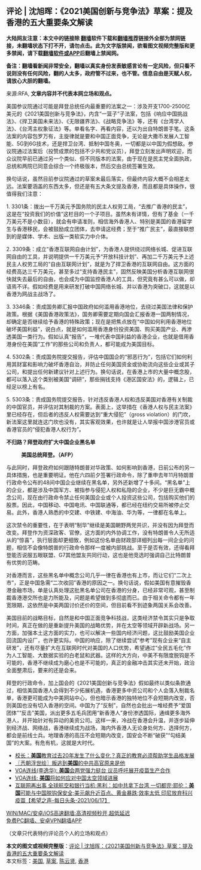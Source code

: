 <h2>评论 | 沈旭晖：《2021美国创新与竞争法》草案：提及香港的五大重要条文解读</h2> <p class="notice"><b>大陆网友注意：本文中的链接除 <a href="https://github.com/bannedbook/fanqiang" >翻墙</a>软件下载和<a href="https://github.com/killgcd/justmysocks/blob/master/README.md">翻墙推荐</a>链接外全部为禁网链接，未翻墙状态下打不开，请勿点击。此为文字版禁闻，欲看图文视频完整版和更多禁闻，请下载<a href="https://github.com/bannedbook/fanqiang">翻墙软件或APP</a>后翻墙上禁闻网。</p><p>备注：翻墙看新闻非常安全，翻墙以真实身份发表敏感言论有一定风险，但只看不说则没有任何风险，翻的人太多，政府管不过来，也不管。信息自由是天赋人权，请放心大胆的翻墙。</b></p>  <div class="entry"> <p>来源:RFA, <strong>文章内容并不代表本网立场和观点。</strong></p> <p>             </p> <p>&#32654;&#22269;&#21442;&#35758;&#38498;&#36890;&#36807;&#21487;&#33021;&#26159;&#25308;&#30331;&#24635;&#32479;&#20219;&#20869;&#26368;&#37325;&#35201;&#30340;&#27861;&#26696;&#20043;&#19968;&#65306;&#28041;&#21450;&#24320;&#25903;1700-2500&#20159;&#32654;&#20803;&#30340;&#12298;2021&#32654;&#22269;&#21019;&#26032;&#19982;&#31454;&#20105;&#27861;&#12299;&#65292;&#20869;&#21547;&#8220;&#19968;&#31726;&#23376;&#8221;&#23376;&#27861;&#26696;&#65292;&#21253;&#25324;&#12298;&#21709;&#24212;&#20013;&#22269;&#25361;&#25112;&#27861;&#12299;&#12289;&#12298;&#25421;&#21355;&#32654;&#22269;&#26410;&#26469;&#27861;&#12299;&#12289;&#12298;&#26080;&#38480;&#30086;&#30028;&#27861;&#12299;&#12289;&#12298;&#25112;&#30053;&#31454;&#20105;&#27861;&#12299;&#31561;&#65292;&#36824;&#26377;&#12298;&#21488;&#28286;&#23398;&#20154;&#27861;&#12299;&#12289;&#12298;&#21488;&#28286;&#20027;&#26435;&#35937;&#24449;&#27861;&#12299;&#31561;&#12290;&#21333;&#30475;&#21517;&#23383;&#12289;&#20877;&#30475;&#20869;&#23481;&#65292;&#36824;&#20197;&#20026;&#20986;&#33258;&#29305;&#26391;&#26222;&#25163;&#31508;&#12290;&#36825;&#26465;&#27861;&#26696;&#30340;&#20869;&#23481;&#21253;&#32599;&#19975;&#26377;&#65292;&#20027;&#26059;&#24459;&#23601;&#26159;&#35201;&#21644;&#20013;&#22269;&#27491;&#38754;&#31454;&#20105;&#65292;&#26080;&#35770;&#26159;&#22823;&#25746;&#24065;&#21457;&#23637;&#20154;&#24037;&#26234;&#33021;&#12289;5G&#21040;6G&#25216;&#26415;&#65292;&#36824;&#26159;&#25421;&#21355;&#21488;&#28286;&#12289;&#25269;&#21046;&#20013;&#22269;&#20908;&#22885;&#65292;&#19968;&#20999;&#37117;&#26159;&#20197;&#20013;&#22269;&#20026;&#20551;&#24819;&#25932;&#12290;&#21442;&#35758;&#38498;&#36890;&#36807;&#27861;&#26696;&#21518;&#65288;&#25237;&#36190;&#25104;&#31080;&#30340;&#21253;&#25324;&#19981;&#23569;&#20849;&#21644;&#20826;&#35758;&#21592;&#65289;&#65292;&#25308;&#30331;&#31435;&#21051;&#21457;&#20986;&#22768;&#26126;&#27426;&#36814;&#65292;&#32780;&#20247;&#35758;&#38498;&#26089;&#21069;&#24050;&#36890;&#36807;&#21478;&#19968;&#20010;&#31867;&#20284;&#12289;&#20294;&#19981;&#21516;&#29256;&#26412;&#30340;&#27861;&#26696;&#65292;&#30001;&#20110;&#29616;&#22312;&#26159;&#27665;&#20027;&#20826;&#20840;&#38754;&#25191;&#25919;&#65292;&#24635;&#32479;&#21644;&#20004;&#38498;&#24050;&#21516;&#24847;&#20250;&#32508;&#21512;&#19968;&#20010;&#32456;&#26497;&#29256;&#26412;&#65292;&#28982;&#21518;&#20132;&#30001;&#24635;&#32479;&#31614;&#32626;&#29983;&#25928;&#12290;</p> <p>&#25442;&#21477;&#35805;&#35828;&#65292;&#34429;&#28982;&#30446;&#21069;&#21442;&#35758;&#38498;&#36890;&#36807;&#30340;&#33609;&#26696;&#26410;&#26368;&#21518;&#33853;&#23454;&#65292;&#20294;&#26368;&#32456;&#20869;&#23481;&#22823;&#27010;&#19981;&#20250;&#30456;&#24046;&#22826;&#36828;&#12290;&#27861;&#26696;&#35201;&#28085;&#30422;&#30340;&#19996;&#35199;&#22826;&#22810;&#65292;&#20294;&#36824;&#26159;&#26377;&#20116;&#22823;&#26465;&#25991;&#25552;&#21450;&#39321;&#28207;&#65292;&#32780;&#19988;&#37117;&#26159;&#20855;&#20307;&#25805;&#20316;&#65292;&#24456;&#20540;&#24471;&#25105;&#20204;&#27880;&#24847;&#65306;</p>  <p>1. 3301&#26465;&#65306;&#25320;&#20986;&#19968;&#21315;&#19975;&#32654;&#20803;&#20104;&#22269;&#21153;&#38498;&#30340;&#27665;&#20027;&#20154;&#26435;&#21171;&#24037;&#23616;&#65292;&#8220;&#21435;&#25512;&#24191;&#39321;&#28207;&#30340;&#27665;&#20027;&#8221;&#65292;&#36825;&#26159;&#22312;&#8220;&#25237;&#36164;&#25105;&#20204;&#30340;&#20215;&#20540;&#8221;&#36825;&#26639;&#30446;&#30340;&#19968;&#20010;&#23376;&#39033;&#30446;&#12290;&#34429;&#28982;&#26410;&#26377;&#35814;&#24773;&#65292;&#20294;&#26377;&#20102;&#22522;&#37329;&#65288;&#19968;&#21315;&#19975;&#32654;&#20803;&#19981;&#26159;&#23567;&#25968;&#30446;&#65289;&#65292;&#23601;&#20250;&#26377;&#30003;&#35831;&#20934;&#21017;&#65292;&#30456;&#20449;&#28023;&#22806;&#39321;&#28207;&#20154;&#12289;&#29305;&#21035;&#26159;&#32654;&#22269;&#30340;&#39321;&#28207;&#30041;&#23398;&#29983;&#19982;&#39321;&#28207;&#31227;&#27665;&#65292;&#20250;&#34987;&#40723;&#21169;&#25104;&#31435;&#22242;&#20307;&#65292;&#21435;&#30003;&#35831;&#36825;&#32463;&#36153;&#65307;&#33267;&#20110;&#8220;&#25512;&#24191;&#27665;&#20027;&#8221;&#65292;&#26368;&#30452;&#25509;&#32852;&#24819;&#21040;&#30340;&#26159;&#23186;&#20307;&#12289;&#23398;&#26415;&#12289;&#20986;&#29256;&#19968;&#31867;&#36719;&#23454;&#21147;&#20013;&#20171;&#20307;&#12290;</p> <p>2. 3309&#26465;&#65306;&#25104;&#31435;&#8220;&#39321;&#28207;&#20114;&#32852;&#32593;&#33258;&#30001;&#35745;&#21010;&#8221;&#65292;&#20026;&#39321;&#28207;&#20154;&#25552;&#20379;&#32469;&#36807;&#32593;&#32476;&#38271;&#22478;&#12289;&#20419;&#36827;&#20114;&#32852;&#32593;&#33258;&#30001;&#30340;&#24037;&#20855;&#65292;&#24182;&#35828;&#26126;&#25552;&#20379;&#19968;&#21315;&#19975;&#32654;&#20803;&#20104;&#8220;&#24320;&#25918;&#31185;&#25216;&#35745;&#21010;&#8221;&#12289;&#20877;&#21152;&#20108;&#21315;&#19975;&#32654;&#20803;&#20104;&#19978;&#36848;&#27665;&#20027;&#20154;&#26435;&#21171;&#24037;&#23616;&#30340;&#8220;&#33258;&#30001;&#20114;&#32852;&#32593;&#35745;&#21010;&#8221;&#65292;&#23601;&#26159;&#20026;&#20102;&#25421;&#21355;&#39321;&#28207;&#30340;&#20114;&#32852;&#32593;&#33258;&#30001;&#12290;&#36825;&#26041;&#38754;&#30340;&#32463;&#36153;&#39640;&#36798;&#19977;&#21315;&#19975;&#32654;&#20803;&#65292;&#29978;&#33267;&#22810;&#36807;&#8220;&#25903;&#25345;&#39321;&#28207;&#27665;&#20027;&#8221;&#65292;&#22266;&#28982;&#21453;&#26144;&#32654;&#22269;&#20998;&#26512;&#39321;&#28207;&#20114;&#32852;&#32593;&#24456;&#24555;&#23601;&#22833;&#21435;&#26368;&#21518;&#30340;&#33258;&#30001;&#65292;&#20063;&#20250;&#25104;&#20026;&#20013;&#22269;&#30417;&#25511;&#39321;&#28207;&#20154;&#30340;&#24037;&#20855;&#65292;&#20294;&#31350;&#31455;&#26377;&#29978;&#20040;&#21487;&#20197;&#20570;&#65292;&#21364;&#35821;&#28937;&#19981;&#35814;&#12290;&#20551;&#22914;&#32463;&#36153;&#26159;&#29992;&#26469;&#30740;&#21457;&#25171;&#30772;&#20013;&#22269;&#32593;&#32476;&#38271;&#22478;&#12289;&#24182;&#20197;&#39321;&#28207;&#20026;&#31361;&#30772;&#21475;&#65292;&#36825;&#23601;&#26159;&#20197;&#39321;&#28207;&#20026;&#32593;&#25112;&#20027;&#25112;&#22330;&#20102;&#12290;</p> <p>3. 3346&#26465;&#65306;&#36131;&#25104;&#22269;&#21153;&#21375;&#27719;&#25253;&#20013;&#22269;&#25919;&#24220;&#22914;&#20309;&#28389;&#29992;&#39321;&#28207;&#22320;&#20301;&#65292;&#21435;&#32469;&#36807;&#32654;&#22269;&#27861;&#24459;&#21644;&#20445;&#25252;&#25919;&#31574;&#12290;&#26681;&#25454;&#12298;&#32654;&#22269;&#39321;&#28207;&#25919;&#31574;&#27861;&#12299;&#65292;&#22269;&#21153;&#21375;&#38656;&#35201;&#23450;&#26399;&#21521;&#22269;&#20250;&#27719;&#25253;&#39321;&#28207;&#19968;&#22269;&#20004;&#21046;&#24773;&#20917;&#65292;&#21364;&#30830;&#23450;&#26159;&#21542;&#32487;&#32493;&#32473;&#20104;&#39321;&#28207;&#30340;&#29305;&#27530;&#25919;&#31574;&#65307;&#29616;&#22312;&#26159;&#25226;&#28966;&#28857;&#25918;&#22312;&#8220;&#20013;&#22269;&#22914;&#20309;&#21033;&#29992;&#39321;&#28207;&#22320;&#20301;&#30772;&#22351;&#32654;&#22269;&#21033;&#30410;&#8221;&#65292;&#35828;&#30333;&#28857;&#65292;&#23601;&#26159;&#22914;&#20309;&#28389;&#29992;&#39321;&#28207;&#36523;&#20221;&#25237;&#36164;&#32654;&#22269;&#12289;&#36141;&#20080;&#32654;&#22269;&#20135;&#19994;&#12289;&#20877;&#28183;&#36879;&#32654;&#22269;&#19968;&#31867;&#34892;&#20026;&#12290;&#20551;&#22914;&#35748;&#30495;&#8220;&#25253;&#21578;&#8221;&#65292;&#19968;&#22534;&#20195;&#34920;&#20013;&#22269;&#21033;&#30410;&#30340;&#39321;&#28207;&#20225;&#19994;&#65292;&#20063;&#23601;&#26159;&#20511;&#29992;&#39321;&#28207;&#36523;&#20221;&#22312;&#32654;&#22269;&#8220;&#24037;&#20316;&#8221;&#30340;&#37027;&#20123;&#20844;&#21496;&#21644;&#36127;&#36131;&#20154;&#65292;&#37117;&#21487;&#33021;&#25104;&#20026;&#32654;&#22269;&#30446;&#26631;&#12290;</p> <p>4. 5302&#26465;&#65306;&#36131;&#25104;&#22269;&#21153;&#38498;&#25552;&#20132;&#25253;&#21578;&#65292;&#35780;&#20272;&#20013;&#22269;&#22269;&#20225;&#30340;&#8220;&#37034;&#24694;&#34892;&#20026;&#8221;&#65292;&#21253;&#25324;&#23427;&#20204;&#22914;&#20309;&#21033;&#29992;&#20854;&#36130;&#23500;&#21644;&#24433;&#21709;&#21147;&#30772;&#22351;&#39321;&#28207;&#33258;&#27835;&#65292;&#24182;&#38450;&#27490;&#20219;&#20309;&#32654;&#22269;&#36164;&#37329;&#25110;&#21327;&#21161;&#27969;&#21521;&#36825;&#20123;&#20225;&#19994;&#25110;&#20854;&#23376;&#20844;&#21496;&#65292;&#21644;&#25552;&#20986;&#20219;&#20309;&#26032;&#24314;&#35758;&#38024;&#23545;&#19978;&#36848;&#34892;&#20026;&#12290;&#25442;&#21477;&#35805;&#35828;&#65292;&#22312;&#39321;&#28207;&#19978;&#24066;&#30340;&#22823;&#37327;&#20013;&#27010;&#24565;&#32929;&#65292;&#37117;&#21487;&#20197;&#33853;&#20837;&#36825;&#20010;&#31867;&#21035;&#34987;&#32654;&#22269;&#8220;&#35843;&#30740;&#8221;&#65292;&#37027;&#20123;&#25424;&#38065;&#25903;&#25345;&#12298;&#28207;&#21306;&#22269;&#23433;&#27861;&#12299;&#30340;&#65292;&#36923;&#36753;&#19978;&#65292;&#24050;&#32463;&#36275;&#20197;&#27036;&#19978;&#26377;&#21517;&#12290;</p>  <p>5. 5303&#26465;&#65306;&#36131;&#25104;&#22269;&#21153;&#38498;&#25552;&#20132;&#25253;&#21578;&#65292;&#38024;&#23545;&#36829;&#21453;&#39321;&#28207;&#20154;&#26435;&#21644;&#36829;&#21453;&#32654;&#22269;&#23545;&#39321;&#28207;&#26377;&#20851;&#21046;&#35009;&#30340;&#20013;&#22269;&#23448;&#21592;&#65292;&#24182;&#35780;&#20272;&#23545;&#20854;&#21046;&#35009;&#30340;&#26041;&#26696;&#12290;&#34920;&#38754;&#19978;&#65292;&#36825;&#20030;&#25514;&#22312;&#12298;&#39321;&#28207;&#20154;&#26435;&#19982;&#27665;&#20027;&#27861;&#26696;&#12299;&#37324;&#24050;&#32463;&#23384;&#22312;&#65292;&#20294;&#21518;&#32773;&#30340;&#36829;&#21453;&#20154;&#26435;&#38656;&#35201;&#36798;&#21040;&#8220;&#37325;&#22823;&#20405;&#29359;&#8221;&#65288;gross violation&#65289;&#30340;&#38376;&#22350;&#65292;&#26032;&#27861;&#26696;&#36825;&#37324;&#23601;&#36830;&#36825;&#38376;&#22350;&#20063;&#27809;&#26377;&#65292;&#20854;&#23454;&#23458;&#35266;&#25928;&#26524;&#65292;&#20063;&#35768;&#23601;&#26159;&#35753;&#20154;&#20030;&#25253;&#20013;&#22269;&#28041;&#28207;&#23448;&#21592;&#25110;&#39321;&#28207;&#23448;&#21592;&#30340;&#8220;&#20405;&#29359;&#39321;&#28207;&#20154;&#26435;&#34892;&#20026;&#8221;&#12290;</p> <p><strong>&#19981;&#24402;&#36335;&#65311;&#25308;&#30331;&#25919;&#24220;&#25193;&#22823;&#20013;&#22269;&#20225;&#19994;&#40657;&#21517;&#21333;</strong></p> <p><strong></p> <figure> <figcaption>&#32654;&#22269;&#24635;&#32479;&#25308;&#30331;&#12290;&#65288;AFP&#65289;</figcaption></figure> <p></strong></p>  <p>&#19982;&#27492;&#21516;&#26102;&#65292;&#25308;&#30331;&#25919;&#24220;&#22914;&#20309;&#36319;&#38543;&#29305;&#26391;&#26222;&#23545;&#21326;&#25919;&#31574;&#12289;&#22914;&#20309;&#24433;&#21709;&#21040;&#39321;&#28207;&#65292;&#26085;&#21069;&#20844;&#24067;&#30340;&#21478;&#19968;&#20855;&#20307;&#25514;&#26045;&#65292;&#20063;&#26159;&#37325;&#35201;&#26126;&#35777;&#12290;&#20182;&#22312;&#20845;&#22235;&#21069;&#22805;&#31614;&#32626;&#34892;&#25919;&#21629;&#20196;&#65292;&#38500;&#20102;&#37325;&#30003;&#21435;&#24180;11&#26376;&#29305;&#26391;&#26222;&#34892;&#25919;&#21629;&#20196;&#20844;&#24067;&#30340;48&#38388;&#20013;&#22269;&#20225;&#19994;&#32487;&#32493;&#22312;&#40657;&#21517;&#21333;&#65292;&#21478;&#22806;&#36824;&#26032;&#22686;&#20102;&#21313;&#22810;&#38388;&#12290;&#8220;&#40657;&#21517;&#21333;&#8221;&#19978;&#30340;&#20225;&#19994;&#65292;&#37117;&#26159;&#28041;&#21450;&#20013;&#22269;&#20891;&#26041;&#12289;&#34987;&#25351;&#21442;&#19982;&#20405;&#29359;&#20154;&#26435;&#21644;&#31169;&#38544;&#30340;&#20225;&#19994;&#65292;&#19981;&#23569;&#26159;&#24040;&#26080;&#38712;&#20013;&#27010;&#24565;&#20844;&#21496;&#65292;&#29616;&#22312;&#30001;&#34892;&#25919;&#21629;&#20196;&#31105;&#27490;&#20219;&#20309;&#32654;&#22269;&#20225;&#19994;&#25110;&#20010;&#20154;&#25237;&#36164;&#36825;&#20123;&#20844;&#21496;&#65292;&#21253;&#25324;&#36141;&#20080;&#20182;&#20204;&#30340;&#32929;&#31080;&#12290;&#22240;&#27492;&#65292;&#20013;&#22269;&#31227;&#21160;&#12289;&#20013;&#22269;&#30005;&#35759;&#12289;&#20013;&#22269;&#32852;&#36890;&#31561;&#65292;&#37117;&#24050;&#32463;&#22312;&#32445;&#32422;&#20132;&#26131;&#25152;&#34987;&#20572;&#27490;&#20132;&#26131;&#12290;&#27492;&#22806;&#65292;&#39321;&#28207;&#20154;&#29087;&#24713;&#30340;&#20013;&#20132;&#24314;&#12289;&#20013;&#38081;&#24314;&#12289;&#20013;&#28023;&#27833;&#12289;&#21326;&#20026;&#31561;&#65292;&#19968;&#24459;&#37117;&#22312;&#21517;&#21333;&#19978;&#12290;</p> <p>&#36825;&#27425;&#31105;&#20196;&#30340;&#37325;&#35201;&#24615;&#65292;&#22312;&#20110;&#34920;&#26126;&#8220;&#21046;&#21326;&#8221;&#32487;&#32493;&#26159;&#32654;&#22269;&#26397;&#37326;&#20004;&#20826;&#20849;&#35782;&#65292;&#24182;&#27809;&#26377;&#22240;&#20026;&#25308;&#30331;&#32780;&#25913;&#21464;&#12290;&#25308;&#30331;&#20316;&#20026;&#36164;&#28145;&#25919;&#23458;&#12289;&#23448;&#20698;&#65292;&#36825;&#26041;&#38754;&#30340;&#20869;&#22806;&#21327;&#35843;&#24037;&#20316;&#65292;&#27809;&#26377;&#29305;&#26391;&#26222;&#20196;&#20154;&#26080;&#25152;&#36866;&#20174;&#30340;&#8220;&#24778;&#21916;&#8221;&#65292;&#25191;&#34892;&#23618;&#38754;&#21364;&#26356;&#32454;&#33268;&#65292;&#20363;&#22914;&#36825;&#20221;&#21517;&#21333;&#30001;&#36130;&#25919;&#37096;&#35814;&#32454;&#21015;&#20986;&#27599;&#19968;&#38388;&#20225;&#19994;&#30340;&#38382;&#39064;&#65292;&#30456;&#20449;&#19981;&#20250;&#20687;&#29305;&#26391;&#26222;&#30340;&#34892;&#25919;&#21629;&#20196;&#37027;&#26679;&#19968;&#24230;&#34987;&#20869;&#37096;&#25361;&#25112;&#12290;&#33267;&#20110;&#26159;&#21542;&#26377;&#25928;&#65292;&#36824;&#24471;&#30475;&#25308;&#30331;&#33021;&#21542;&#35828;&#26381;&#20116;&#30524;&#32852;&#30431;&#12289;G7&#20854;&#20182;&#30431;&#21451;&#20849;&#21516;&#34892;&#21160;&#65292;&#36825;&#20063;&#26159;&#20182;&#31454;&#36873;&#26102;&#24378;&#35843;&#33258;&#24049;&#27604;&#29305;&#26391;&#26222;&#26377;&#20248;&#21183;&#30340;&#33539;&#30068;&#12290;</p> <p>&#23545;&#39321;&#28207;&#32780;&#35328;&#65292;&#36825;&#20123;&#40657;&#21517;&#21333;&#20013;&#27010;&#24565;&#20844;&#21496;&#20960;&#20046;&#19968;&#24459;&#22312;&#39321;&#28207;&#20063;&#26377;&#19978;&#24066;&#65292;&#32780;&#35753;&#23427;&#20204;&#8220;&#20108;&#27425;&#19978;&#24066;&#8221;&#65292;&#27491;&#26159;&#20013;&#22269;&#24613;&#38656;&#8220;&#20108;&#27425;&#25910;&#22238;&#8221;&#39321;&#28207;&#30340;&#21407;&#22240;&#20043;&#19968;&#12290;&#25442;&#21477;&#35805;&#35828;&#65292;&#20551;&#22914;&#32654;&#22269;&#26377;&#24847;&#25703;&#27585;&#39321;&#28207;&#37329;&#34701;&#24066;&#22330;&#65292;&#21333;&#26159;&#35748;&#30495;&#22788;&#29702;&#36825;&#25209;&#40657;&#21517;&#21333;&#20844;&#21496;&#22312;&#39321;&#28207;&#30340;&#20998;&#36523;&#65292;&#24050;&#32463;&#38750;&#24120;&#21487;&#35266;&#65292;&#29978;&#33267;&#21046;&#35009;&#39321;&#28207;&#28207;&#20132;&#25152;&#20063;&#26159;&#21147;&#25152;&#33021;&#21450;&#65292;&#38382;&#39064;&#26159;&#24076;&#26395;&#20570;&#21040;&#22810;&#24443;&#24213;&#32780;&#24050;&#12290;&#30001;&#20110;&#30456;&#20851;&#21629;&#20196;&#37117;&#26377;&#19968;&#24180;&#23485;&#38480;&#26399;&#65292;&#36825;&#20381;&#28982;&#26159;&#20013;&#32654;&#20004;&#22269;&#35752;&#20215;&#36824;&#20215;&#30340;&#31354;&#38388;&#65292;&#20294;&#30446;&#21069;&#30475;&#19981;&#21040;&#36857;&#35937;&#20004;&#22269;&#20851;&#31995;&#20250;&#25913;&#21892;&#12290;</p> <p>&#32654;&#22269;&#30446;&#21069;&#30340;&#25112;&#30053;&#30446;&#26631;&#65292;&#33258;&#28982;&#26159;&#21644;&#20013;&#22269;&#27491;&#38754;&#31454;&#20105;&#31185;&#25216;&#25112;&#65292;&#36825;&#31867;&#32463;&#27982;&#31105;&#20196;&#20854;&#23454;&#21482;&#26159;&#20105;&#21462;&#26102;&#38388;&#65292;&#30495;&#27491;&#22312;&#20570;&#30340;&#26159;&#37325;&#26032;&#25552;&#21319;&#32654;&#22269;&#30340;&#25112;&#30053;&#20248;&#21183;&#65292;&#24182;&#22312;&#22826;&#31354;&#31561;&#39046;&#22495;&#24320;&#36767;&#26032;&#25112;&#22330;&#12290;&#21478;&#19968;&#26041;&#38754;&#65292;&#21152;&#24378;&#26412;&#22303;&#36825;&#26041;&#38754;&#30340;&#23454;&#21147;&#65292;&#20063;&#21487;&#20197;&#35299;&#20915;&#19968;&#20123;&#22269;&#20869;&#32463;&#27982;&#38382;&#39064;&#65292;&#36825;&#27604;&#40723;&#21169;&#32654;&#22269;&#20225;&#19994;&#22238;&#27969;&#22269;&#20869;&#35774;&#21378;&#65292;&#20063;&#35768;&#26356;&#23454;&#38469;&#12290;&#20013;&#22269;&#30340;&#21709;&#24212;&#65292;&#38500;&#20102;&#32487;&#32493;&#23581;&#35797;&#8220;&#21442;&#32771;&#8221;&#29616;&#26377;&#20225;&#19994;&#26469;&#8220;&#33258;&#20027;&#30740;&#21457;&#8221;&#65292;&#36824;&#26377;&#23613;&#37327;&#25193;&#22823;&#22312;&#20114;&#32852;&#32593;&#26102;&#20195;&#23545;&#32654;&#22269;&#30340;&#20154;&#21475;&#20248;&#21183;&#65292;&#24076;&#26395;&#36890;&#36807;&#8220;&#20840;&#27665;&#20116;&#27611;&#21270;&#8221;&#20316;&#20026;&#20154;&#24037;&#26234;&#33021;&#12289;&#22823;&#25968;&#25454;&#23454;&#39564;&#30340;&#30333;&#32769;&#40736;&#21644;&#27494;&#22120;&#12290;&#36825;&#26679;&#30340;&#22823;&#26041;&#21521;&#65292;&#20013;&#32654;&#19981;&#26377;&#38480;&#24230;&#33073;&#38057;&#26159;&#19981;&#21487;&#33021;&#30340;&#65292;&#39321;&#28207;&#19981;&#32487;&#32493;&#25104;&#20026;&#30952;&#24515;&#20063;&#26159;&#19981;&#21487;&#33021;&#30340;&#65292;&#30495;&#27491;&#30340;&#37329;&#34701;&#20914;&#20987;&#20854;&#23454;&#36824;&#26410;&#24320;&#22987;&#65292;&#25919;&#27835;&#20840;&#38754;&#25972;&#32899;&#21518;&#65292;&#35201;&#26469;&#30340;&#36824;&#26159;&#20250;&#26469;&#12290;</p>  <p>&#25308;&#30331;&#30340;&#34892;&#25919;&#21629;&#20196;&#65292;&#21152;&#19978;&#22269;&#20250;&#30340;&#12298;2021&#32654;&#22269;&#21019;&#26032;&#19982;&#31454;&#20105;&#27861;&#12299;&#20551;&#22914;&#26368;&#32456;&#20197;&#31867;&#20284;&#26465;&#27454;&#36890;&#36807;&#65292;&#30456;&#20449;&#32654;&#22269;&#39321;&#28207;&#20154;&#20250;&#24471;&#21040;&#19981;&#23569;&#25299;&#23637;&#26426;&#36935;&#65292;&#39321;&#28207;&#26356;&#22810;&#20013;&#36164;&#20844;&#21496;&#21644;&#20010;&#20154;&#20250;&#33853;&#20837;&#21046;&#35009;&#21517;&#21333;&#65292;&#39321;&#28207;&#26356;&#21487;&#33021;&#25104;&#20026;&#20013;&#32654;&#32593;&#31449;&#20013;&#24515;&#65292;&#20294;&#20063;&#26263;&#31034;&#39321;&#28207;&#30340;&#29420;&#29305;&#22320;&#20301;&#19981;&#20250;&#30701;&#26399;&#20869;&#25913;&#21464;&#65292;&#21542;&#21017;&#32654;&#22269;&#20063;&#27809;&#26377;&#20999;&#20837;&#39321;&#28207;&#30340;&#31354;&#38388;&#12290;&#20013;&#22269;&#20026;&#20102;&#8220;&#21453;&#21046;&#8221;&#65292;&#33258;&#28982;&#20063;&#20250;&#25209;&#20986;&#19968;&#22534;&#32463;&#36153;&#20104;&#8220;&#29233;&#22269;&#22242;&#20307;&#8221;&#8220;&#21453;&#20987;&#8221;&#32654;&#22269;&#65292;&#27966;&#20986;&#26356;&#22810;&#20116;&#27611;&#20853;&#22242;&#29992;&#8220;&#26032;&#39321;&#28207;&#20154;&#8221;&#36523;&#20221;&#28183;&#36879;&#22269;&#38469;&#65292;&#36890;&#32521;&#26356;&#22810;&#28023;&#22806;&#28207;&#20154;&#65292;&#24182;&#24320;&#22987;&#38024;&#23545;&#26377;&#24322;&#21160;&#30340;&#32654;&#36164;&#20844;&#21496;&#12290;&#36825;&#26679;&#19968;&#26469;&#65292;&#20919;&#25112;&#22312;&#39321;&#28207;&#20250;&#21319;&#28201;&#65292;&#24182;&#36880;&#27493;&#24310;&#20280;&#21040;&#32463;&#27982;&#25112;&#12289;&#32593;&#32476;&#25112;&#65292;&#39321;&#28207;&#32487;&#32493;&#25104;&#20026;&#25112;&#22330;&#65292;&#28023;&#20869;&#22806;&#39321;&#28207;&#20154;&#26080;&#35770;&#36523;&#22788;&#20309;&#26041;&#12289;&#36873;&#25321;&#20309;&#26041;&#65292;&#37117;&#20250;&#26159;&#21069;&#32447;&#22763;&#20853;&#12290;&#22320;&#29702;&#39321;&#28207;&#30340;&#39640;&#21387;&#19981;&#20250;&#30701;&#26399;&#20869;&#25913;&#21464;&#65292;&#22269;&#23433;&#20250;&#19981;&#26029;&#8220;&#30772;&#33719;&#8221;&#8220;&#21246;&#32467;&#32654;&#22269;&#8221;&#30340;&#22823;&#26696;&#12290;&#26377;&#21361;&#26377;&#26426;&#65292;&#36825;&#23601;&#26159;&#22823;&#26102;&#20195;&#12290;</p> <ul class='op-related-articles' title='相关阅读'> <li><a href='https://www.bannedbook.org/bnews/comments/20210618/1569111.html' target='_blank'>校长：<b>美国</b>教育过去20年发生了什么变化？真正的教育必须帮助学生品格发展</a></li> <li><a href='https://www.bannedbook.org/bnews/ssgc/20210618/1569109.html' target='_blank'>〖兲朝浮世绘〗叛逃到<b>美国</b>的中共高官原来是他</a></li> <li><a href='https://www.bannedbook.org/bnews/taiwannews/20210618/1569106.html' target='_blank'>VOA连线(李逸华): <b>美国</b>会两党强力挺台 议员呼吁展开疫苗生产合作</a></li> <li><a href='https://www.bannedbook.org/bnews/headline/20210618/1569105.html' target='_blank'>VOA连线: <b>美国</b>将如何应对中国太空领域进展</a></li> <li><a href='https://www.bannedbook.org/bnews/comments/20210618/1569097.html' target='_blank'>互联网再出事 全球航空和银行当机;黑利：如中共拿下台湾 一切都完;耶伦：<b>美国</b>可能与中国脱钩保安全;美元飙升近百点、黄金暴跌;效率太低 印尼放弃科兴疫苗【希望之声-每日头条-2021/06/17】</a></li> </ul> <p class="texttj"> <a href="https://github.com/bannedbook/fanqiang/wiki/V2ray%E6%9C%BA%E5%9C%BA" target="_blank">WIN/MAC/安卓/iOS高速翻墙:高清视频秒开,超低延迟</a><br/> <a href="https://github.com/bannedbook/fanqiang/wiki/%E7%A6%81%E9%97%BB%E7%BD%91%E5%AE%89%E5%8D%93%E7%BF%BB%E5%A2%99%E6%96%B0%E9%97%BBAPP" target="_blank">免费PC翻墙、安卓VPN翻墙APP</a></p><p>&#65288;&#25991;&#31456;&#21482;&#20195;&#34920;&#29305;&#32422;&#35780;&#35770;&#21592;&#20010;&#20154;&#30340;&#31435;&#22330;&#21644;&#35266;&#28857;&#65289;</p><a name='sharetosocial'></a>       <div><b>本文的图文或视频完整版</b>：<a href='https://www.bannedbook.org/bnews/comments/20210618/1569121.html'>评论 | 沈旭晖：《2021美国创新与竞争法》草案：提及香港的五大重要条文解读</a></div>  </div><!--END ENTRY--> <div class="postfooter"> <div>本文标签：<a href="https://www.bannedbook.org/bnews/tag/%e7%be%8e%e5%9b%bd/" rel="tag">美国</a>, <a href="https://www.bannedbook.org/bnews/tag/%E8%8D%89%E6%A1%88/" rel="tag">草案</a>, <a href="https://www.bannedbook.org/bnews/tag/%e9%99%88%e4%ba%91%e8%b4%a4/" rel="tag">陈云贤</a>, <a href="https://www.bannedbook.org/bnews/tag/%e9%a6%99%e6%b8%af/" rel="tag">香港</a></div>  </div><!--END POSTFOOTER--> 